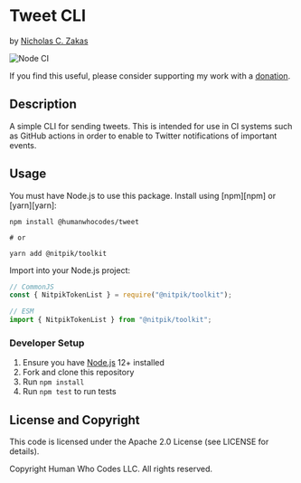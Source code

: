 # Tweet CLI

by [Nicholas C. Zakas](https://humanwhocodes.com)

![Node CI](https://github.com/nitpik/toolkit/workflows/Node%20CI/badge.svg)

If you find this useful, please consider supporting my work with a [donation](https://humanwhocodes.com/donate).

## Description

A simple CLI for sending tweets. This is intended for use in CI systems such as GitHub actions in order to enable to Twitter notifications of important events.

## Usage

You must have Node.js to use this package. Install using [npm][npm] or [yarn][yarn]:

```
npm install @humanwhocodes/tweet

# or

yarn add @nitpik/toolkit
```

Import into your Node.js project:

```js
// CommonJS
const { NitpikTokenList } = require("@nitpik/toolkit");

// ESM
import { NitpikTokenList } from "@nitpik/toolkit";
```

### Developer Setup

1. Ensure you have [Node.js](https://nodejs.org) 12+ installed
2. Fork and clone this repository
3. Run `npm install`
4. Run `npm test` to run tests

## License and Copyright

This code is licensed under the Apache 2.0 License (see LICENSE for details).

Copyright Human Who Codes LLC. All rights reserved.
